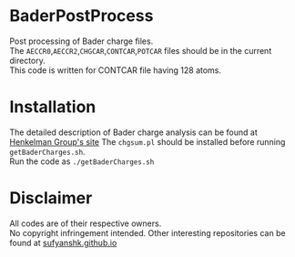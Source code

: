 # BaderPostProcess
Post processing of Bader charge files.  
The `AECCR0`,`AECCR2`,`CHGCAR`,`CONTCAR`,`POTCAR` files should be in the current directory.  
This code is written for CONTCAR file having 128 atoms.

# Installation
The detailed description of Bader charge analysis can be found at [Henkelman Group's site](http://theory.cm.utexas.edu/henkelman/code/bader/)
The `chgsum.pl` should be installed before running `getBaderCharges.sh`.  
Run the code as `./getBaderCharges.sh`

# Disclaimer
All codes are of their respective owners.  
No copyright infringement intended.
Other interesting repositories can be found at [sufyanshk.github.io](https://sufyanshk.github.io)
